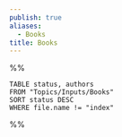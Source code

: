 ```yaml
---
publish: true
aliases:
  - Books
title: Books
---
```

%%
```dataview
TABLE status, authors
FROM "Topics/Inputs/Books"
SORT status DESC
WHERE file.name != "index"
```

%%